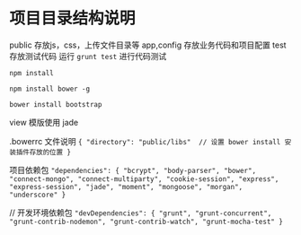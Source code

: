 # 项目目录结构说明

public 存放js，css，上传文件目录等
app,config 存放业务代码和项目配置
test 存放测试代码 运行 `grunt test` 进行代码测试


`npm install`

`npm install bower -g`

`bower install bootstrap`

view 模版使用 jade

.bowerrc 文件说明
`
{
    "directory": "public/libs"  // 设置 bower install 安装插件存放的位置
}
`

项目依赖包
`
  "dependencies": {
    "bcrypt",
    "body-parser",
    "bower",
    "connect-mongo",
    "connect-multiparty",
    "cookie-session",
    "express",
    "express-session",
    "jade",
    "moment",
    "mongoose",
    "morgan",
    "underscore"
  }
`


// 开发环境依赖包
`
  "devDependencies": {
    "grunt",
    "grunt-concurrent",
    "grunt-contrib-nodemon",
    "grunt-contrib-watch",
    "grunt-mocha-test"
  }
`